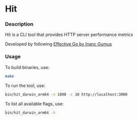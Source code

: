 # Hit

### Description

Hit is a CLI tool that provides HTTP server performance metrics

Developed by following [Effective Go by Inanc Gumus](https://www.manning.com/books/effective-go)

### Usage

To build binaries, use:
```bash
make
```

To run the tool, use:
```bash
bin/hit_darwin_arm64 -n 1000 -c 10 http://localhost:3000
```
To list all available flags, use:
```bash
bin/hit_darwin_arm64 -h
```
